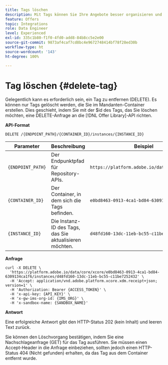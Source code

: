 ```yaml
---
title: Tags löschen
description: Mit Tags können Sie Ihre Angebote besser organisieren und sortieren.
feature: Offers
topic: Integrations
role: Data Engineer
level: Experienced
exl-id: 335c1b80-f1f0-4fd0-add8-84b8cc5e2e00
source-git-commit: 9873af4caf7cd8bc4e9672748414bf78f28ed30b
workflow-type: ht
source-wordcount: '143'
ht-degree: 100%

---
```


# Tag löschen {#delete-tag}

Gelegentlich kann es erforderlich sein, ein Tag zu entfernen (DELETE). Es können nur Tags gelöscht werden, die Sie im Mandanten-Container erstellen. Dies geschieht, indem Sie mit der $id des Tags, das Sie löschen möchten, eine DELETE-Anfrage an die [!DNL Offer Library]-API richten.

**API-Format**

```http
DELETE /{ENDPOINT_PATH}/{CONTAINER_ID}/instances/{INSTANCE_ID}
```

| Parameter | Beschreibung | Beispiel |
| --------- | ----------- | ------- |
| `{ENDPOINT_PATH}` | Der Endpunktpfad für Repository-APIs. | `https://platform.adobe.io/data/core/xcore/` |
| `{CONTAINER_ID}` | Der Container, in dem sich die Tags befinden. | `e0bd8463-0913-4ca1-bd84-6309134ca1f6` |
| `{INSTANCE_ID}` | Die Instanz-ID des Tags, das Sie aktualisieren möchten. | `d48fd160-13dc-11eb-bc55-c11be7252432` |

**Anfrage**

```shell
curl -X DELETE \
  'https://platform.adobe.io/data/core/xcore/e0bd8463-0913-4ca1-bd84-6309134ca1f6/instances/d48fd160-13dc-11eb-bc55-c11be7252432' \
  -H 'Accept: application/vnd.adobe.platform.xcore.xdm.receipt+json; version=1' \
  -H 'Authorization: Bearer {ACCESS_TOKEN}' \
  -H 'x-api-key: {API_KEY}' \
  -H 'x-gw-ims-org-id: {IMS_ORG}' \
  -H 'x-sandbox-name: {SANDBOX_NAME}'
```

**Antwort**

Eine erfolgreiche Antwort gibt den HTTP-Status 202 (kein Inhalt) und leeren Text zurück.

Sie können den Löschvorgang bestätigen, indem Sie eine Nachschlageanfrage (GET) für das Tag ausführen. Sie müssen einen Accept-Header in die Anfrage einbeziehen, sollten jedoch einen HTTP-Status 404 (Nicht gefunden) erhalten, da das Tag aus dem Container entfernt wurde.
